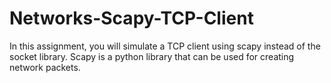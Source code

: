 # Networks-Scapy-TCP-Client
In this assignment, you will simulate a TCP client using scapy instead of the socket library. Scapy is a python library that can be used for creating network packets.
